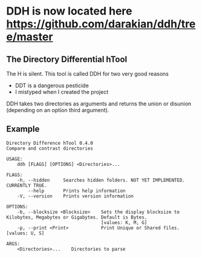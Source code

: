# DDH is now located here https://github.com/darakian/ddh/tree/master
## The **D**irectory **D**ifferential **h**Tool
The H is silent. This tool is called DDH for two very good reasons
* DDT is a dangerous pesticide
* I mistyped when I created the project

DDH takes two directories as arguments and returns the union or disunion (depending on an option third argument).

## Example
```
Directory Difference hTool 0.4.0
Compare and contrast directories

USAGE:
    ddh [FLAGS] [OPTIONS] <Directories>...

FLAGS:
    -h, --hidden     Searches hidden folders. NOT YET IMPLEMENTED. CURRENTLY TRUE.
        --help       Prints help information
    -V, --version    Prints version information

OPTIONS:
    -b, --blocksize <Blocksize>    Sets the display blocksize to Kilobytes, Megabytes or Gigabytes. Default is Bytes.
                                   [values: K, M, G]
    -p, --print <Print>            Print Unique or Shared files. [values: U, S]

ARGS:
    <Directories>...    Directories to parse
````
